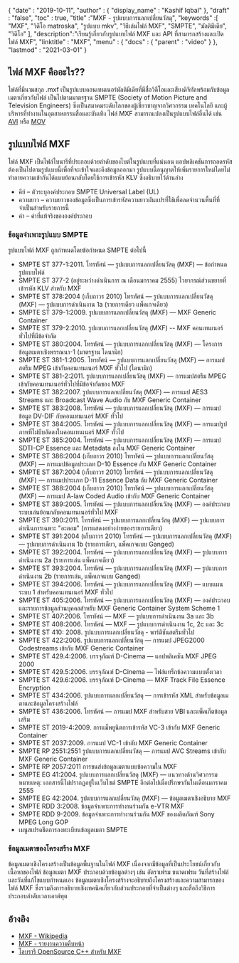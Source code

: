 {
  "date" : "2019-10-11",
  "author" : {
    "display_name" : "Kashif Iqbal"
},
  "draft" : "false",
  "toc" : true,
  "title" :"MXF - รูปแบบการแลกเปลี่ยนวัสดุ",
  "keywords" :[ "MXF", "วิดีโอ matroska", "รูปแบบ mkv", "วิธีเล่นไฟล์ MXF", "SMPTE", "มัลติมีเดีย", "วิดีโอ" ],
  "description":"เรียนรู้เกี่ยวกับรูปแบบไฟล์ MXF และ API ที่สามารถสร้างและเปิดไฟล์ MXF",
  "linktitle" : "MXF",
  "menu" : {
    "docs" : {
      "parent" : "video"
}
},
  "lastmod" : "2021-03-01"
}

## ไฟล์ MXF คืออะไร??

ไฟล์ที่มีนามสกุล .mxf เป็นรูปแบบคอนเทนเนอร์มัลติมีเดียที่มีสื่อวิดีโอและเสียงดิจิทัลพร้อมกับข้อมูลเมตาเกี่ยวกับไฟล์ เป็นไปตามมาตรฐาน SMPTE (Society of Motion Picture and Television Engineers) ซึ่งเป็นสมาคมระดับโลกของผู้เชี่ยวชาญจากวิศวกรรม เทคโนโลยี และผู้บริหารที่ทำงานในอุตสาหกรรมสื่อและบันเทิง ไฟล์ MXF สามารถแปลงเป็นรูปแบบไฟล์อื่นได้ เช่น [AVI](/th/video/avi/) หรือ [MOV](/th/video/mov/)

## รูปแบบไฟล์ MXF

ไฟล์ MXF เป็นไฟล์ไบนารีที่ประกอบด้วยลำดับของไบต์ในรูปแบบที่แน่นอน แอปพลิเคชันการถอดรหัสต้องเป็นไปตามรูปแบบนี้เพื่อที่จะเข้าใจและดึงข้อมูลออกมา รูปแบบนี้อนุญาตให้เพิ่มรายการใหม่โดยไม่ทำลายความเข้ากันได้แบบย้อนกลับโดยใช้การเข้ารหัส KLV ซึ่งอธิบายไว้ด้านล่าง

* คีย์ – ตัวระบุองค์ประกอบ SMPTE Universal Label (UL)
* ความยาว – ความยาวของข้อมูลซึ่งเป็นการเข้ารหัสความยาวผันแปรที่ใช้เพื่อลดจำนวนพื้นที่ที่จำเป็นสำหรับรายการนี้
* ค่า – ค่าที่แท้จริงขององค์ประกอบ

### ข้อมูลจำเพาะรูปแบบ SMPTE

รูปแบบไฟล์ MXF ถูกกำหนดโดยข้อกำหนด SMPTE ต่อไปนี้

* SMPTE ST 377-1:2011. โทรทัศน์ — รูปแบบการแลกเปลี่ยนวัสดุ (MXF) — ข้อกำหนดรูปแบบไฟล์
* SMPTE ST 377-2 (อยู่ระหว่างดำเนินการ ณ เดือนมกราคม 2555) ไวยากรณ์ส่วนขยายที่เข้ารหัส KLV สำหรับ MXF
* SMPTE ST 378:2004 (เก็บถาวร 2010) โทรทัศน์ — รูปแบบการแลกเปลี่ยนวัสดุ (MXF) — รูปแบบการดำเนินงาน 1a (รายการเดียว แพ็คเกจเดียว)
* SMPTE ST 379-1:2009. รูปแบบการแลกเปลี่ยนวัสดุ (MXF) — MXF Generic Container
* SMPTE ST 379-2:2010. รูปแบบการแลกเปลี่ยนวัสดุ (MXF) -- MXF คอนเทนเนอร์ทั่วไปที่มีข้อจำกัด
* SMPTE ST 380:2004. โทรทัศน์ — รูปแบบการแลกเปลี่ยนวัสดุ (MXF) — โครงการข้อมูลเมตาเชิงพรรณนา-1 (มาตรฐาน ไดนามิก)
* SMPTE ST 381-1:2005. โทรทัศน์ — รูปแบบการแลกเปลี่ยนวัสดุ (MXF) — การแมปสตรีม MPEG เข้ากับคอนเทนเนอร์ MXF ทั่วไป (ไดนามิก)
* SMPTE ST 381-2:2011. รูปแบบการแลกเปลี่ยนวัสดุ (MXF) — การแมปสตรีม MPEG เข้ากับคอนเทนเนอร์ทั่วไปที่มีข้อจำกัดของ MXF
* SMPTE ST 382:2007. รูปแบบการแลกเปลี่ยนวัสดุ (MXF) — การแมป AES3 Streams และ Broadcast Wave Audio กับ MXF Generic Container
* SMPTE ST 383:2008. โทรทัศน์ — รูปแบบการแลกเปลี่ยนวัสดุ (MXF) — การแมปข้อมูล DV-DIF กับคอนเทนเนอร์ MXF ทั่วไป
* SMPTE ST 384:2005. โทรทัศน์ — รูปแบบการแลกเปลี่ยนวัสดุ (MXF) — การแมปรูปภาพที่ไม่บีบอัดลงในคอนเทนเนอร์ MXF ทั่วไป
* SMPTE ST 385:2004. โทรทัศน์ — รูปแบบการแลกเปลี่ยนวัสดุ (MXF) — การแมป SDTI-CP Essence และ Metadata ลงใน MXF Generic Container
* SMPTE ST 386:2004 (เก็บถาวร 2010) โทรทัศน์ — รูปแบบการแลกเปลี่ยนวัสดุ (MXF) — การแมปข้อมูลประเภท D-10 Essence กับ MXF Generic Container
* SMPTE ST 387:2004 (เก็บถาวร 2010) โทรทัศน์ — รูปแบบการแลกเปลี่ยนวัสดุ (MXF) — การแมปประเภท D-11 Essence Data กับ MXF Generic Container
* SMPTE ST 388:2004 (เก็บถาวร 2010) โทรทัศน์ — รูปแบบการแลกเปลี่ยนวัสดุ (MXF) — การแมป A-law Coded Audio เข้ากับ MXF Generic Container
* SMPTE ST 389:2005. โทรทัศน์ — รูปแบบการแลกเปลี่ยนวัสดุ (MXF) — องค์ประกอบระบบเล่นย้อนกลับคอนเทนเนอร์ทั่วไป MXF
* SMPTE ST 390:2011. โทรทัศน์ — รูปแบบการแลกเปลี่ยนวัสดุ (MXF) — รูปแบบการดำเนินการเฉพาะ "อะตอม" (การแสดงอย่างง่ายของรายการเดียว)
* SMPTE ST 391:2004 (เก็บถาวร 2010) โทรทัศน์ — รูปแบบการแลกเปลี่ยนวัสดุ (MXF) — รูปแบบการดำเนินงาน 1b (รายการเดียว, แพ็คเกจแบบ Ganged)
* SMPTE ST 392:2004. โทรทัศน์ — รูปแบบการแลกเปลี่ยนวัสดุ (MXF) — รูปแบบการดำเนินงาน 2a (รายการเล่น แพ็คเกจเดียว)
* SMPTE ST 393:2004. โทรทัศน์ — รูปแบบการแลกเปลี่ยนวัสดุ (MXF) — รูปแบบการดำเนินงาน 2b (รายการเล่น, แพ็คเกจแบบ Ganged)
* SMPTE ST 394:2006. โทรทัศน์ — รูปแบบการแลกเปลี่ยนวัสดุ (MXF) — แบบแผนระบบ 1 สำหรับคอนเทนเนอร์ MXF ทั่วไป
* SMPTE ST 405:2006. โทรทัศน์ — รูปแบบการแลกเปลี่ยนวัสดุ (MXF) — องค์ประกอบและรายการข้อมูลส่วนบุคคลสำหรับ MXF Generic Container System Scheme 1
* SMPTE ST 407:2006. โทรทัศน์ — MXF — รูปแบบการดำเนินงาน 3a และ 3b
* SMPTE ST 408:2006. โทรทัศน์ — MXF — รูปแบบการดำเนินงาน 1c, 2c และ 3c
* SMPTE ST 410: 2008. รูปแบบการแลกเปลี่ยนวัสดุ - พาร์ติชันสตรีมทั่วไป
* SMPTE ST 422:2006. รูปแบบการแลกเปลี่ยนวัสดุ — การแมป JPEG2000 Codestreams เข้ากับ MXF Generic Container
* SMPTE ST 429.4:2006. บรรจุภัณฑ์ D-Cinema — แอปพลิเคชัน MXF JPEG 2000
* SMPTE ST 429.5:2006. บรรจุภัณฑ์ D-Cinema — ไฟล์แทร็กข้อความแบบตั้งเวลา
* SMPTE ST 429.6:2006. บรรจุภัณฑ์ D-Cinema — MXF Track File Essence Encryption
* SMPTE ST 434:2006. รูปแบบการแลกเปลี่ยนวัสดุ — การเข้ารหัส XML สำหรับข้อมูลเมตาและข้อมูลโครงสร้างไฟล์
* SMPTE ST 436:2006. โทรทัศน์ — การแมป MXF สำหรับสาย VBI และแพ็คเก็ตข้อมูลเสริม
* SMPTE ST 2019-4:2009. การแม็พยูนิตการเข้ารหัส VC-3 เข้ากับ MXF Generic Container
* SMPTE ST 2037:2009. การแมป VC-1 เข้ากับ MXF Generic Container
* SMPTE RP 2551:2551 รูปแบบการแลกเปลี่ยนวัสดุ — การแมป AVC Streams เข้ากับ MXF Generic Container
* SMPTE RP 2057:2011 การขนส่งข้อมูลเมตาแบบข้อความใน MXF
* SMPTE EG 41:2004. รูปแบบการแลกเปลี่ยนวัสดุ (MXF) — แนวทางด้านวิศวกรรม หมายเหตุ: เอกสารนี้ไม่ปรากฏอยู่ในเว็บไซต์ SMPTE อีกต่อไปเมื่อปรึกษากันในเดือนมกราคม 2555
* SMPTE EG 42:2004. รูปแบบการแลกเปลี่ยนวัสดุ (MXF) — ข้อมูลเมตาเชิงอธิบาย MXF
* SMPTE RDD 3:2008. ข้อมูลจำเพาะการทำงานร่วมกัน e-VTR MXF
* SMPTE RDD 9-2009. ข้อมูลจำเพาะการทำงานร่วมกัน MXF ของผลิตภัณฑ์ Sony MPEG Long GOP
* เมนูสเปรดชีตการลงทะเบียนข้อมูลเมตา SMPTE

### ข้อมูลเมตาของโครงสร้าง MXF

ข้อมูลเมตาเชิงโครงสร้างเป็นข้อมูลพื้นฐานในไฟล์ MXF เนื่องจากมีข้อมูลที่เป็นประโยชน์เกี่ยวกับเนื้อหาของไฟล์ ข้อมูลเมตา MXF ประกอบด้วยข้อมูลต่างๆ เช่น อัตราเฟรม ขนาดเฟรม วันที่สร้างไฟล์ และวันที่แก้ไขแบบกำหนดเอง ข้อมูลเมตาเชิงโครงสร้างจะอธิบายถึงโครงสร้างและความสามารถของไฟล์ MXF ซึ่งรวมถึงการอธิบายเชิงเทคนิคเกี่ยวกับส่วนประกอบที่จำเป็นต่างๆ และสื่อถึงวิธีการประกอบลำดับเวลาเอาต์พุต

## อ้างอิง

* [MXF - Wikipedia](https://en.wikipedia.org/wiki/Material_Exchange_Format)
* [MXF - รายงานความคืบหน้า](http://tech.ebu.ch/docs/techreview/trev_2010-Q3_MXF-1.pdf)
* [ไลบรารี OpenSource C++ สำหรับ MXF](http://www.freemxf.org/)

